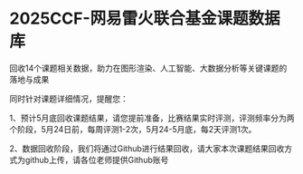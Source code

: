 # 2025CCF-网易雷火联合基金课题数据库
回收14个课题相关数据，助力在图形渲染、人工智能、大数据分析等关键课题的落地与成果

同时针对课题详细情况，提醒您：​

1、预计5月底回收课题结果，请您提前准备，比赛结果实时评测，评测频率分为两个阶段，5月24日前，每周评测1-2次，5月24-5月底，每2天评测1次。

2、数据回收阶段，我们将通过Github进行结果回收，请大家本次课题结果回收方式为github上传，请各位老师提供Github账号
